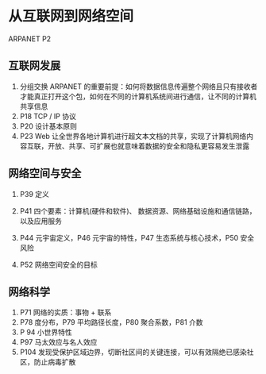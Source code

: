 # 从互联网到网络空间

ARPANET P2

## 互联网发展

1. 分组交换 ARPANET 的重要前提：如何将数据信息传遍整个网络且只有接收者才能真正打开这个包，如何在不同的计算机系统间进行通信，让不同的计算机共享信息
2. P18 TCP / IP 协议
3. P20 设计基本原则
4. P23 Web 让全世界各地计算机进行超文本文档的共享，实现了计算机网络内容互联，开放、共享、可扩展也就意味着数据的安全和隐私更容易发生泄露

## 网络空间与安全

1. P39 定义

2. P41 四个要素：计算机(硬件和软件)、 数据资源、网络基础设施和通信链路，以及应用服务

3. P44 元宇宙定义，P46 元宇宙的特性，P47 生态系统与核心技术，P50 安全风险

4. P52 网络空间安全的目标

## 网络科学

1. P71 网络的实质：事物 + 联系
2. P78 度分布，P79 平均路径长度，P80 聚合系数，P81 介数
3. P 94 小世界特性
4. P97 马太效应与名人效应
5. P104 发现受保护区域边界，切断社区间的关键连接，可以有效隔绝已感染社区，防止病毒扩散
